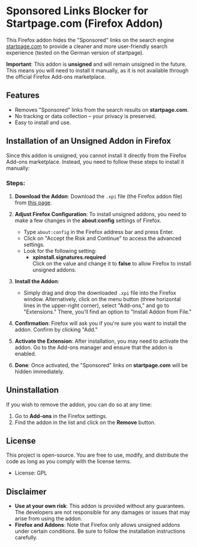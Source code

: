 # Sponsored Links Blocker for Startpage.com (Firefox Addon)

This Firefox addon hides the "Sponsored" links on the search engine [startpage.com](https://www.startpage.com/) to provide a cleaner and more user-friendly search experience (tested on the German version of startpage).

**Important**: This addon is **unsigned** and will remain unsigned in the future. This means you will need to install it manually, as it is not available through the official Firefox Add-ons marketplace.

## Features

- Removes "Sponsored" links from the search results on **startpage.com**.
- No tracking or data collection – your privacy is preserved.
- Easy to install and use.

## Installation of an Unsigned Addon in Firefox

Since this addon is unsigned, you cannot install it directly from the Firefox Add-ons marketplace. Instead, you need to follow these steps to install it manually:

### Steps:

1. **Download the Addon**: Download the `.xpi` file (the Firefox addon file) from [this page](URL-to-your-addon).

2. **Adjust Firefox Configuration**: To install unsigned addons, you need to make a few changes in the **about:config** settings of Firefox.

    - Type `about:config` in the Firefox address bar and press Enter.
    - Click on "Accept the Risk and Continue" to access the advanced settings.
    - Look for the following setting:
        - **xpinstall.signatures.required**  
          Click on the value and change it to **false** to allow Firefox to install unsigned addons.
          
3. **Install the Addon**:
    - Simply drag and drop the downloaded `.xpi` file into the Firefox window. Alternatively, click on the menu button (three horizontal lines in the upper-right corner), select "Add-ons," and go to "Extensions." There, you'll find an option to "Install Addon from File."
    
4. **Confirmation**: Firefox will ask you if you're sure you want to install the addon. Confirm by clicking "Add."

5. **Activate the Extension**: After installation, you may need to activate the addon. Go to the Add-ons manager and ensure that the addon is enabled.

6. **Done**: Once activated, the "Sponsored" links on **startpage.com** will be hidden immediately.

## Uninstallation

If you wish to remove the addon, you can do so at any time:

1. Go to **Add-ons** in the Firefox settings.
2. Find the addon in the list and click on the **Remove** button.

## License

This project is open-source. You are free to use, modify, and distribute the code as long as you comply with the license terms.

- License: GPL

## Disclaimer

- **Use at your own risk**: This addon is provided without any guarantees. The developers are not responsible for any damages or issues that may arise from using the addon.
- **Firefox and Addons**: Note that Firefox only allows unsigned addons under certain conditions. Be sure to follow the installation instructions carefully.

